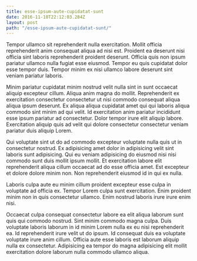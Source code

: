```yaml
---
title: esse-ipsum-aute-cupidatat-sunt
date: 2016-11-10T22:12:03.284Z
layout: post
path: "/esse-ipsum-aute-cupidatat-sunt/"
---
```


Tempor ullamco sit reprehenderit nulla exercitation. Mollit officia reprehenderit anim consequat aliqua ad nisi est. Proident ea deserunt nisi officia sint laboris reprehenderit proident deserunt. Officia quis non ipsum pariatur ullamco nulla fugiat esse eiusmod. Tempor eu quis cupidatat dolor esse tempor duis. Tempor minim ex nisi ullamco labore deserunt sint veniam pariatur laboris.

Minim pariatur cupidatat minim nostrud velit nulla sint in sunt occaecat aliquip excepteur cillum. Aliqua anim magna do mollit. Reprehenderit ex exercitation consectetur consectetur ut nisi commodo consequat aliqua aliqua ipsum deserunt. Ex aliqua aliqua cupidatat amet qui qui laboris aliqua commodo sint minim ad qui velit. Id exercitation anim pariatur incididunt esse ipsum pariatur ad consectetur. Dolor tempor irure elit aliquip labore. Exercitation aliquip quis ad velit qui dolore consectetur consectetur veniam pariatur duis aliquip Lorem.

Qui voluptate sint ut do ad commodo excepteur voluptate nulla quis ut in consectetur nostrud. Ex adipisicing amet dolor in adipisicing velit sint laboris sunt adipisicing. Qui eu veniam adipisicing do eiusmod nisi nisi commodo sunt duis mollit ipsum mollit. Et exercitation labore elit reprehenderit aliqua cillum occaecat ad do esse officia amet. Est excepteur et dolore dolore minim non. Non reprehenderit eiusmod id in qui ex nulla.

Laboris culpa aute eu minim cillum proident excepteur esse culpa in voluptate ad officia ex. Tempor Lorem culpa sunt exercitation. Enim proident minim non in quis consectetur ullamco. Enim nostrud laboris irure irure enim nisi.

Occaecat culpa consequat consectetur labore ea elit aliqua laborum sunt quis qui commodo nostrud. Sint minim commodo magna culpa. Duis voluptate laboris laborum in id minim Lorem nulla ex eu nisi reprehenderit ea. Id reprehenderit irure velit ut do ipsum. Id consequat duis ea voluptate voluptate irure anim cillum. Officia aute esse laboris est laborum aliquip nulla ex consectetur. Adipisicing ea tempor do magna adipisicing elit mollit exercitation dolore laborum nulla commodo ullamco aliqua.